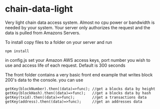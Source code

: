 # chain-data-light
Very light chain data access system.  Almost no cpu power or bandwidth is needed by your system.  Your server only authorizes the request and the data is pulled from Amazons Servers.

To install copy files to a folder on your server and run 

    npm install
    
in config.js set your Amazon AWS access keys, port number you wish to use and access life of each request.  Default is 300 seconds

The front folder contains a very basic front end example that writes block 200's data to the console. you can use

    getKey(blockNumber).then((data)=>func); //get a blocks data by height
    getKey(blockHash).then((data)=>func);   //get a blocks data by hash
    getKey(txid).then((data)=>func);        //get a transactions data
    getKey(address).then((data)=>func);     //get an addresses data
    
  